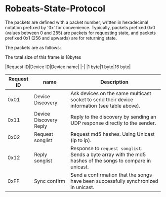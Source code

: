 # Robeats-State-Protocol
The packets are defined with a packet number, written in hexadecimal notation prefixed by '0x' for convenience. Typically, packets prefixed 0x0 (values between 0 and 255) are packets for requesting state, and packets prefixed 0x1 (256 and upwards) are for returning state.

The packets are as follows:

The total size of this frame is 18bytes

|Request ID|Device ID|Device name|
|-|
|1 byte|1 byte|16 byte|



| Request ID| name | Description|
| ----------| -----|------------|
| 0x01     |Device Discovery| Ask devices on the same multicast socket to send their device information (see table above).|
| 0x11     |Device Discovery Reply| Reply to the discovery by sending an UDP response directly to the sender.|
| 0x02     |Request songlist| Request md5 hashes. Using Unicast (ip to ip).|
| 0x12     |Reply songlist|Response to `request songlist`. Sends a byte array with the md5 hashes of the songs to compare in unicast.|
| 0xFF      |Sync confirm|Send a confirmation that the songs have been successfully synchronized in unicast.|
